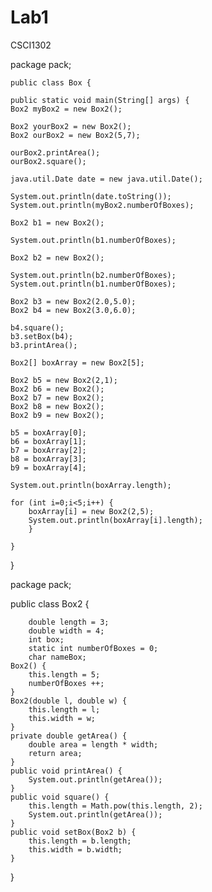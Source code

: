 # Lab1
CSCI1302

package pack;


	public class Box {

	public static void main(String[] args) {
	Box2 myBox2 = new Box2();
	
	Box2 yourBox2 = new Box2();
	Box2 ourBox2 = new Box2(5,7);
	
	ourBox2.printArea();
	ourBox2.square();
	
	java.util.Date date = new java.util.Date();
	
	System.out.println(date.toString());
	System.out.println(myBox2.numberOfBoxes);
	
	Box2 b1 = new Box2();
	
	System.out.println(b1.numberOfBoxes);
	
	Box2 b2 = new Box2();
	
	System.out.println(b2.numberOfBoxes);
	System.out.println(b1.numberOfBoxes);
	
	Box2 b3 = new Box2(2.0,5.0);
	Box2 b4 = new Box2(3.0,6.0);
	
	b4.square();
	b3.setBox(b4);
	b3.printArea();
	
	Box2[] boxArray = new Box2[5];
	
	Box2 b5 = new Box2(2,1);
	Box2 b6 = new Box2();
	Box2 b7 = new Box2();
	Box2 b8 = new Box2();
	Box2 b9 = new Box2();
	
	b5 = boxArray[0];
	b6 = boxArray[1];
	b7 = boxArray[2];
	b8 = boxArray[3];
	b9 = boxArray[4];
	
	System.out.println(boxArray.length);
	
	for (int i=0;i<5;i++) {
		boxArray[i] = new Box2(2,5);
		System.out.println(boxArray[i].length);
		}

	}
}

package pack;

public class Box2 {
	
		double length = 3;
		double width = 4;
		int box;
		static int numberOfBoxes = 0;
		char nameBox;
	Box2() {
		this.length = 5;
		numberOfBoxes ++;
	}
	Box2(double l, double w) {
		this.length = l;
		this.width = w;
	}
	private double getArea() {
		double area = length * width;
		return area;
	}
	public void printArea() {
		System.out.println(getArea());
	}
	public void square() {
		this.length = Math.pow(this.length, 2);
		System.out.println(getArea());
	}
	public void setBox(Box2 b) {
		this.length = b.length;
		this.width = b.width;
	}
}
